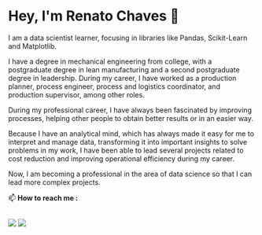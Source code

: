 # Hey, I'm Renato Chaves 👋 

I am a data scientist learner, focusing in libraries like Pandas, Scikit-Learn and Matplotlib. 

I have a degree in mechanical engineering from college, with a postgraduate degree in lean manufacturing and a second postgraduate degree in leadership. During my career, I have worked as a production planner, process engineer, process and logistics coordinator, and production supervisor, among other roles.

During my professional career, I have always been fascinated by improving processes, helping other people to obtain better results or in an easier way.

Because I have an analytical mind, which has always made it easy for me to interpret and manage data, transforming it into important insights to solve problems in my work, I have been able to lead several projects related to cost reduction and improving operational efficiency during my career.

Now, I am becoming a professional in the area of ​​data science so that I can lead more complex projects.


📫 **How to reach me :**
  
<div style="display: inline-block">

  <a href="https://www.linkedin.com/in/renato-rigolino-c-chaves-18b684100/" target="_blank"> <img src="https://img.shields.io/badge/LinkedIn-blue?logo=linkedin&link=https%3A%2F%2Fwww.linkedin.com%2Fin%2Frenato-rigolino-c-chaves-18b684100%2F" target="_blank"></a> 
  <a href = "mailto:renato_chaves50@gmail.com"><img src="https://img.shields.io/badge/Email-red?style=flat-square&link=renato_chaves50%40hotmail.com" target="_blank"></a>
</div>

